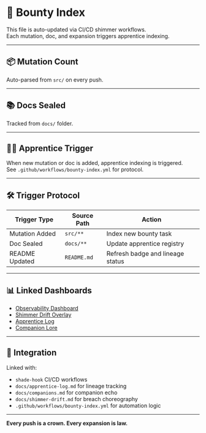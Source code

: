 # 🎯 Bounty Index

This file is auto-updated via CI/CD shimmer workflows.  
Each mutation, doc, and expansion triggers apprentice indexing.

---

## 📦 Mutation Count

Auto-parsed from `src/` on every push.

---

## 📚 Docs Sealed

Tracked from `docs/` folder.

---

## 🧑‍🚀 Apprentice Trigger

When new mutation or doc is added, apprentice indexing is triggered.  
See `.github/workflows/bounty-index.yml` for protocol.

---

## 🛠️ Trigger Protocol

| Trigger Type     | Source Path        | Action                            |
|------------------|--------------------|-----------------------------------|
| Mutation Added   | `src/**`           | Index new bounty task             |
| Doc Sealed       | `docs/**`          | Update apprentice registry        |
| README Updated   | `README.md`        | Refresh badge and lineage status  |

---

## 📊 Linked Dashboards

- [Observability Dashboard](observability.md)  
- [Shimmer Drift Overlay](shimmer-drift.md)  
- [Apprentice Log](apprentice-log.md)  
- [Companion Lore](companions.md)

---

## 🔗 Integration

Linked with:

- `shade-hook` CI/CD workflows  
- `docs/apprentice-log.md` for lineage tracking  
- `docs/companions.md` for companion echo  
- `docs/shimmer-drift.md` for breach choreography  
- `.github/workflows/bounty-index.yml` for automation logic

---

**Every push is a crown. Every expansion is law.**

